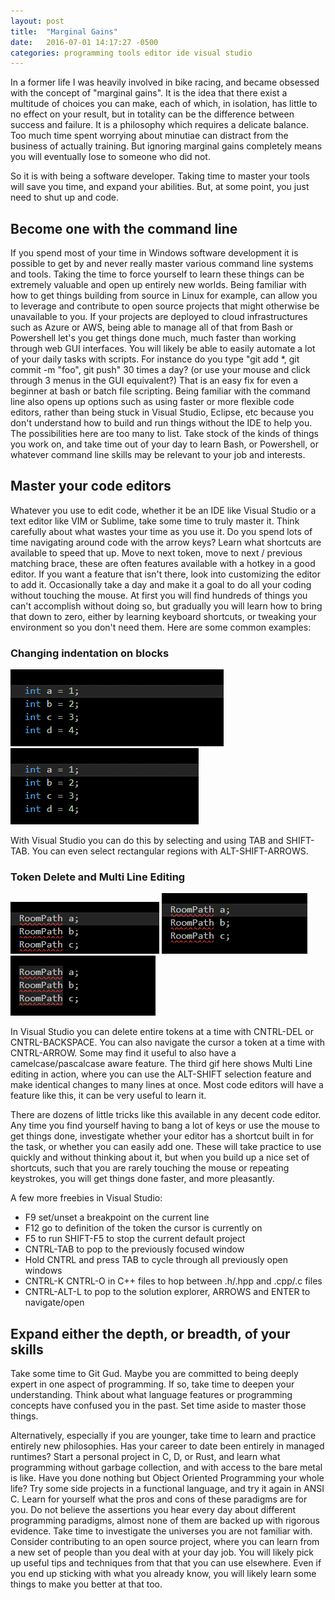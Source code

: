 ```yaml
---
layout: post
title:  "Marginal Gains"
date:   2016-07-01 14:17:27 -0500
categories: programming tools editor ide visual studio
---
```

In a former life I was heavily involved in bike racing, and became obsessed with the concept of "marginal gains". It is the idea that there exist a multitude of choices you can make, 
each of which, in isolation, has little to no effect on your result, but in totality can be the difference between success and failure.  It is a philosophy which requires a delicate balance.
Too much time spent worrying about minutiae can distract from the business of actually training. But ignoring marginal gains completely means you will eventually lose to someone
who did not.

So it is with being a software developer. Taking time to master your tools will save you time, and expand your abilities. But, at some point, you just need to shut up and code.

## Become one with the command line

If you spend most of your time in Windows software development it is possible to get by and never really master various command line systems and tools.  Taking the time to force yourself to
learn these things can be extremely valuable and open up entirely new worlds.  Being familiar with how to get things building from source in Linux for example, can allow you to
leverage and contribute to open source projects that might otherwise be unavailable to you.  If your projects are deployed to cloud infrastructures such as Azure or AWS, being 
able to manage all of that from Bash or Powershell let's you get things done much, much faster than working through web GUI interfaces.  You will likely be able to easily automate a lot
of your daily tasks with scripts.  For instance do you type "git add *, git commit -m "foo", git push" 30 times a day? (or use your mouse and click through 3 menus in the GUI equivalent?) 
That is an easy fix for even a beginner at bash or batch file scripting.
Being familiar with the command line also opens up options such as using faster or more flexible code editors, rather than being stuck in Visual Studio, Eclipse, etc because you
don't understand how to build and run things without the IDE to help you. The possibilities here are too many to list.  Take stock of the kinds of things you work on, and take time out 
of your day to learn Bash, or Powershell, or whatever command line skills may be relevant to your job and interests.  

## Master your code editors

Whatever you use to edit code, whether it be an IDE like Visual Studio or a text editor like VIM or Sublime, take some time to truly master it.  Think carefully about what wastes your
time as you use it.  Do you spend lots of time navigating around code with the arrow keys?  Learn what shortcuts are available to speed that up.  Move to next token, move to next / previous
matching brace, these are often features available with a hotkey in a good editor.  If you want a feature that isn't there, look into customizing the editor to add it. Occasionally take a day 
and make it a goal to do all your coding without touching the mouse.  At first you will find hundreds of things you can't accomplish without doing so, but gradually you will learn how to
bring that down to zero, either by learning keyboard shortcuts, or tweaking your environment so you don't need them. Here are some common examples:

### Changing indentation on blocks
![tab-1](/images/tab-1.gif "Tab Slow") ![tab-2](/images/tab-2.gif "Tab Fast")

With Visual Studio you can do this by selecting and using TAB and SHIFT-TAB. You can even select rectangular regions with ALT-SHIFT-ARROWS.
 
### Token Delete and Multi Line Editing
![token-1](/images/token-1.gif "Token Slow") ![token-2](/images/token-2.gif "Token Faster") ![token-3](/images/token-3.gif "Token Fastest")

In Visual Studio you can delete entire tokens at a time with CNTRL-DEL or CNTRL-BACKSPACE. You can also navigate the cursor a token at a time with CNTRL-ARROW. Some may find it useful to also
have a camelcase/pascalcase aware feature.  The third gif here shows Multi Line editing in action, where you can use the ALT-SHIFT selection feature and make identical changes to 
many lines at once. Most code editors will have a feature like this, it can be very useful to learn it.

There are dozens of little tricks like this available in any decent code editor. Any time you find yourself having to bang a lot of keys or use the mouse to get things done, investigate whether
your editor has a shortcut built in for the task, or whether you can easily add one. These will take practice to use quickly and without thinking about it, but when you build up a nice set 
of shortcuts, such that you are rarely touching the mouse or repeating keystrokes, you will get things done faster, and more pleasantly.
 
A few more freebies in Visual Studio:

* F9 set/unset a breakpoint on the current line
* F12 go to definition of the token the cursor is currently on
* F5 to run  SHIFT-F5 to stop the current default project
* CNTRL-TAB to pop to the previously focused window
* Hold CNTRL and press TAB to cycle through all previously open windows
* CNTRL-K CNTRL-O in C++ files to hop between .h/.hpp and .cpp/.c files
* CNTRL-ALT-L to pop to the solution explorer, ARROWS and ENTER to navigate/open


## Expand either the depth, or breadth, of your skills

Take some time to Git Gud.  Maybe you are committed to being deeply expert in one aspect of programming. If so, take time to deepen your understanding.  Think about what language features or 
programming concepts have confused you in the past.  Set time aside to master those things. 

Alternatively, especially if you are younger, take time to learn and practice entirely new philosophies.  Has your career to date been entirely in managed runtimes? Start a personal project in C,
D, or Rust, and learn what programming without garbage collection, and with access to the bare metal is like.  Have you done nothing but Object Oriented Programming your whole life? 
Try some side projects in a functional language, and try it again in ANSI C.  Learn for yourself what the pros and cons of these paradigms are for you.  Do not believe the assertions you
hear every day about different programming paradigms, almost none of them are backed up with rigorous evidence.  Take time to investigate 
the universes you are not familiar with. Consider contributing to an open source project, where you can learn from a new set of people than you deal with at your day job.  You will likely
pick up useful tips and techniques from that that you can use elsewhere. Even if you end up sticking with what you already know, you will likely learn some things to make you better at that too.




